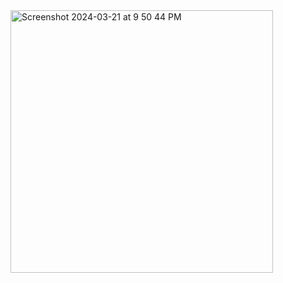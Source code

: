 
<img width="420" alt="Screenshot 2024-03-21 at 9 50 44 PM" src="https://github.com/ketan-aggarwal/Recipify/assets/72500421/5cf9629a-f258-4a59-99dd-a42c2538f699">
